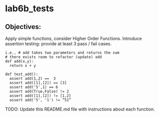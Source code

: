 # lab6b_tests

## Objectives:
Apply simple functions, consider Higher Order Functions.
Introduce assertion testing: provide at least 3 pass / fail cases.
```
i.e., # add takes two parameters and returns the sum
# there exists room to refactor (update) add
def add(x,y):
  return x + y

def test_add():
  assert add(1,2) ==  3
  assert add([1],[2]) == [3]
  assert add('5',1) == 6 
  assert add(True,False) != 2
  assert add([1],[2]) != [1,2]
  assert add('5', '1') != “51”
```
TODO: Update this README.md file with instructions about each function.
